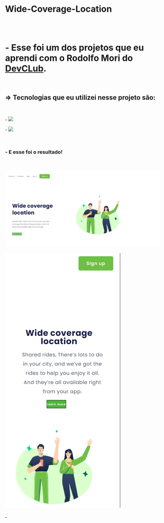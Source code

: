# Wide-Coverage-Location
<br>
<br>
<h1>- Esse foi um dos projetos que eu aprendi com o Rodolfo Mori do <a Href="Https://rodolfomori.com.br/devclub">DevCLub</a>.</h1>
<br>
<h2>=> Tecnologias que eu utilizei nesse projeto são:</h2>
<br>
<p>- <img src="https://img.shields.io/badge/HTML5-E34F26?style=for-the-badge&logo=html5&logoColor=white" ></p>
<p>- <img src="https://img.shields.io/badge/CSS3-1572B6?style=for-the-badge&logo=css3&logoColor=white"></p>
<br>
<h3>- E esse foi o resultado!</h3>
<br>
<br>
<img src="https://github.com/Felipereis22/Wide-Coverage-Location/blob/master/assets/Desktop%20-%20Wide.png?raw=true">
<br>
<br>
<img src="https://github.com/Felipereis22/Wide-Coverage-Location/blob/master/assets/Mobile%20-%20Wide.png?raw=true">

_
